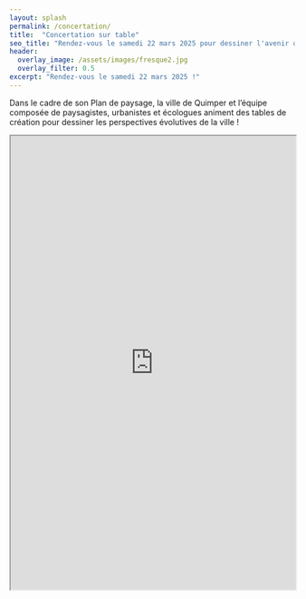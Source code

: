 ```yaml
---
layout: splash
permalink: /concertation/
title:  "Concertation sur table"
seo_title: "Rendez-vous le samedi 22 mars 2025 pour dessiner l'avenir quimpérois !"
header:
  overlay_image: /assets/images/fresque2.jpg
  overlay_filter: 0.5
excerpt: "Rendez-vous le samedi 22 mars 2025 !"
---
```


Dans le cadre de son Plan de paysage, la ville de Quimper et l’équipe composée de paysagistes, urbanistes et écologues animent des tables de création pour dessiner les perspectives évolutives de la ville !

<iframe src="https://framaforms.org/inscription-a-la-concertation-sur-table-1739373557" width="100%" height="800" border="0"></iframe>




